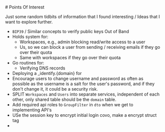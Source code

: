 \# Points Of Interest

Just some random tidbits of information that I found interesting / Ideas that I want
to explore further.

- `BIP39` / Similar concepts to verify public keys Out of Band
- Holds system for:
    - Workspaces, e.g., admin blocking read/write access to a user
    - Us, so we can block a user from sending / receiving emails if they go over their quota
    - Same with workspaces if they go over their quota
- Go routines for:
    - Verifying DNS records
- Deploying a _identify.{domain} for 
- Encourage users to change username and password as often as possible as the username is a salt for the user's password, and if they don't change it, it could be a security risk.
- SPLIT `Workspaces` and `Users` into separate services, independent of each other, only shared table should be the `domain` table.
- Add required api roles to `GroupFilter` in `dto` when we get to implementing API's
- USe the session key to encrypt initial login covo, make a encrypt struct tag
- 